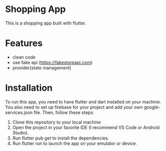 # Shopping App

This is a shopping app built with flutter.

# Features

- clean code
- use fake api (https://fakestoreapi.com)
- provider(state management)

# Installation

To run this app, you need to have flutter and dart installed on your machine. You also need to set up firebase for your project and add your own google-services.json file. Then, follow these steps:
1. Clone this repository to your local machine
2. Open the project in your favorite IDE (I recommend VS Code or Android Studio).
3. Run flutter pub get to install the dependencies.
4. Run flutter run to launch the app on your emulator or device.



